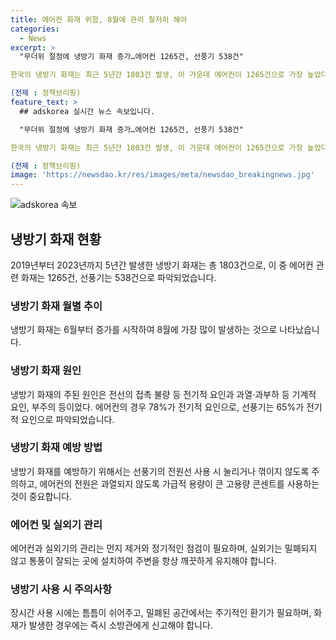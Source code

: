 ```yaml
---
title: 에어컨 화재 위험, 8월에 관리 철저히 해야
categories:
  - News
excerpt: >
  "무더위 절정에 냉방기 화재 증가…에어컨 1265건, 선풍기 538건"

한국의 냉방기 화재는 최근 5년간 1803건 발생, 이 가운데 에어컨이 1265건으로 가장 높았다. 특히 무더위가 시작되는 6월부터 화재가 증가하며, 행정안전부는 무더위 조기에 화재 예방을 강조하고 있다. 화재 원인은 전기적, 기계적 요인 및 부주의이며, 행안부는 관리 및 사용에 주의를 당부했다. 과열 예방을 위해 옷가지 등의 모터 송풍구 확인, 정기적인 환기, 실외기 관리, 안전한 전원 사용 등이 필요하다. 안전안심한 시원한 여름을 위해 냉방기를 안전하게 사용하도록 당부했다.

(전제 : 정책브리핑)
feature_text: >
  ## adskorea 실시간 뉴스 속보입니다.

  "무더위 절정에 냉방기 화재 증가…에어컨 1265건, 선풍기 538건"

한국의 냉방기 화재는 최근 5년간 1803건 발생, 이 가운데 에어컨이 1265건으로 가장 높았다. 특히 무더위가 시작되는 6월부터 화재가 증가하며, 행정안전부는 무더위 조기에 화재 예방을 강조하고 있다. 화재 원인은 전기적, 기계적 요인 및 부주의이며, 행안부는 관리 및 사용에 주의를 당부했다. 과열 예방을 위해 옷가지 등의 모터 송풍구 확인, 정기적인 환기, 실외기 관리, 안전한 전원 사용 등이 필요하다. 안전안심한 시원한 여름을 위해 냉방기를 안전하게 사용하도록 당부했다.

(전제 : 정책브리핑)
image: 'https://newsdao.kr/res/images/meta/newsdao_breakingnews.jpg'
---
```


<p><img src="https://newsdao.kr/res/images/meta/newsdao_breakingnews.jpg" alt="adskorea 속보" /></p>

<h2 data-ke-size="size26">냉방기 화재 현황</h2>

<p data-ke-size="size16">2019년부터 2023년까지 5년간 발생한 냉방기 화재는 총 1803건으로, 이 중 에어컨 관련 화재는 1265건, 선풍기는 538건으로 파악되었습니다.</p>

<h3>냉방기 화재 월별 추이</h3>

<p data-ke-size="size16">냉방기 화재는 6월부터 증가를 시작하여 8월에 가장 많이 발생하는 것으로 나타났습니다.</p>

<h3>냉방기 화재 원인</h3>

<p data-ke-size="size16">냉방기 화재의 주된 원인은 전선의 접촉 불량 등 전기적 요인과 과열·과부하 등 기계적 요인, 부주의 등이었다. 에어컨의 경우 78%가 전기적 요인으로, 선풍기는 65%가 전기적 요인으로 파악되었습니다.</p>

<h3>냉방기 화재 예방 방법</h3>

<p data-ke-size="size16">냉방기 화재를 예방하기 위해서는 선풍기의 전원선 사용 시 눌리거나 꺾이지 않도록 주의하고, 에어컨의 전원은 과열되지 않도록 가급적 용량이 큰 고용량 콘센트를 사용하는 것이 중요합니다.</p>

<h3>에어컨 및 실외기 관리</h3>

<p data-ke-size="size16">에어컨과 실외기의 관리는 먼지 제거와 정기적인 점검이 필요하며, 실외기는 밀폐되지 않고 통풍이 잘되는 곳에 설치하여 주변을 항상 깨끗하게 유지해야 합니다.</p>

<h3>냉방기 사용 시 주의사항</h3>

<p data-ke-size="size16">장시간 사용 시에는 틈틈이 쉬어주고, 밀폐된 공간에서는 주기적인 환기가 필요하며, 화재가 발생한 경우에는 즉시 소방관에게 신고해야 합니다.</p>


